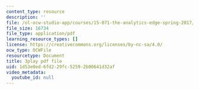 ```yaml
---
content_type: resource
description: ''
file: /ol-ocw-studio-app/courses/15-071-the-analytics-edge-spring-2017/1d53e0ed6fd229fc52592b00641d32af_WTuwV-rWxUc.pdf
file_size: 16734
file_type: application/pdf
learning_resource_types: []
license: https://creativecommons.org/licenses/by-nc-sa/4.0/
ocw_type: OCWFile
resourcetype: Document
title: 3play pdf file
uid: 1d53e0ed-6fd2-29fc-5259-2b00641d32af
video_metadata:
  youtube_id: null
---
```

